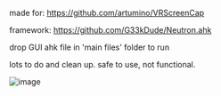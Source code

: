 made for: https://github.com/artumino/VRScreenCap

framework: https://github.com/G33kDude/Neutron.ahk

drop GUI ahk file in  'main files' folder to run

lots to do and clean up. safe to use, not functional. 

![image](https://user-images.githubusercontent.com/98753696/184539503-bb4f8315-d38c-4668-a67c-45619350d7be.png)
